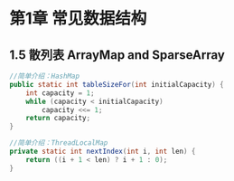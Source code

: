 
# 第1章 常见数据结构
## 1.5 散列表 ArrayMap  and SparseArray
``` java
//简单介绍：HashMap
public static int tableSizeFor(int initialCapacity) {
    int capacity = 1;
    while (capacity < initialCapacity)
        capacity <<= 1;
    return capacity;
}

//简单介绍：ThreadLocalMap
private static int nextIndex(int i, int len) {
    return ((i + 1 < len) ? i + 1 : 0);
}

```
